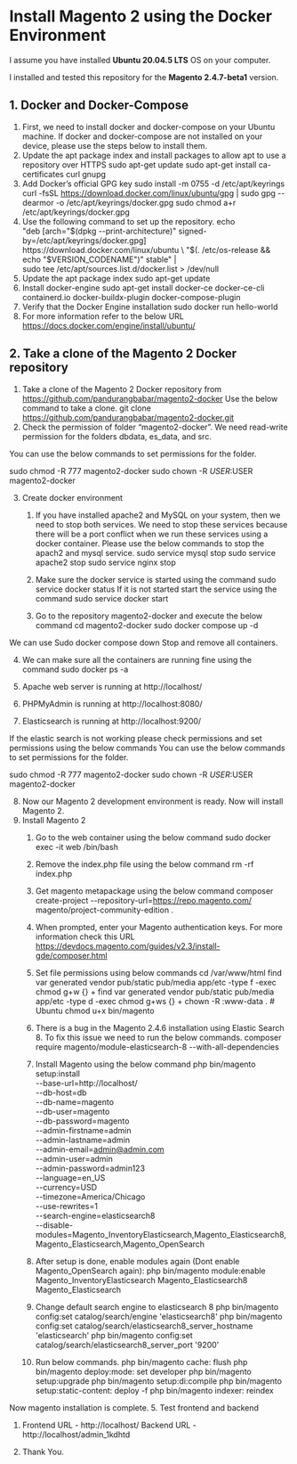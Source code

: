 # Install Magento 2 using the Docker Environment 

I assume you have installed **Ubuntu 20.04.5 LTS** OS on your computer. 

I installed and tested this repository for the **Magento 2.4.7-beta1** version.

## 1. Docker and Docker-Compose ##
   1. First, we need to install docker and docker-compose on your Ubuntu machine. If docker and docker-compose are not installed on your device, please use the steps below to install them.
   2. Update the apt package index and install packages to allow apt to use a repository over HTTPS
sudo apt-get update
sudo apt-get install ca-certificates curl gnupg
   3. Add Docker’s official GPG key
sudo install -m 0755 -d /etc/apt/keyrings
curl -fsSL https://download.docker.com/linux/ubuntu/gpg | sudo gpg --dearmor -o /etc/apt/keyrings/docker.gpg
sudo chmod a+r /etc/apt/keyrings/docker.gpg
   4. Use the following command to set up the repository.
echo \
  "deb [arch="$(dpkg --print-architecture)" signed-by=/etc/apt/keyrings/docker.gpg] https://download.docker.com/linux/ubuntu \
  "$(. /etc/os-release && echo "$VERSION_CODENAME")" stable" | \
  sudo tee /etc/apt/sources.list.d/docker.list > /dev/null
   5. Update the apt package index
sudo apt-get update
   6. Install docker-engine
sudo apt-get install docker-ce docker-ce-cli containerd.io docker-buildx-plugin docker-compose-plugin
   7. Verify that the Docker Engine installation
sudo docker run hello-world
   8. For more information refer to the below URL
https://docs.docker.com/engine/install/ubuntu/
## 2. Take a clone of the Magento 2 Docker repository ##
   1. Take a clone of the Magento 2 Docker repository from https://github.com/pandurangbabar/magento2-docker
Use the below command to take a clone.
git clone https://github.com/pandurangbabar/magento2-docker.git
   2. Check the permission of folder “magento2-docker”. We need read-write permission for the folders dbdata, es_data, and src.


You can use the below commands to set permissions for the folder.


sudo chmod -R 777 magento2-docker
sudo chown -R $USER:$USER magento2-docker


3. Create docker environment
   1. If you have installed apache2 and MySQL on your system, then we need to stop both services. We need to stop these services because there will be a port conflict when we run these services using a docker container. Please use the below commands to stop the apach2 and mysql service.
sudo service mysql stop
sudo service apache2 stop
sudo service nginx stop


   2. Make sure the docker service is started using the command sudo service docker status
If it is not started start the service using the command 
sudo service docker start
   3. Go to the repository magento2-docker and execute the below command
cd magento2-docker
sudo docker compose up -d


We can use 
Sudo docker compose down 
Stop and remove all containers.


  

   4. We can make sure all the containers are running fine using the command
sudo docker ps -a
  

   5. Apache web server is running at http://localhost/
  

   6. PHPMyAdmin is running at http://localhost:8080/
  

   7. Elasticsearch is running at http://localhost:9200/
  

If the elastic search is not working please check permissions and set permissions using the below commands
You can use the below commands to set permissions for the folder.


sudo chmod -R 777 magento2-docker
sudo chown -R $USER:$USER magento2-docker


   8. Now our Magento 2 development environment is ready. Now will install Magento 2.
4. Install Magento 2
   1. Go to the web container using the below command
sudo docker exec -it web /bin/bash
  

   2. Remove the index.php file using the below command
rm -rf index.php


   3. Get magento metapackage using the below command
 composer create-project --repository-url=https://repo.magento.com/ magento/project-community-edition .
  



   4. When prompted, enter your Magento authentication keys. For more information check this URL https://devdocs.magento.com/guides/v2.3/install-gde/composer.html
   5. Set file permissions using below commands
cd /var/www/html
find var generated vendor pub/static pub/media app/etc -type f -exec chmod g+w {} +
find var generated vendor pub/static pub/media app/etc -type d -exec chmod g+ws {} +
chown -R :www-data . # Ubuntu
chmod u+x bin/magento
  



   6. There is a bug in the Magento 2.4.6 installation using Elastic Search 8. To fix this issue we need to run the below commands. 
composer require magento/module-elasticsearch-8 --with-all-dependencies


   7. Install Magento using the below command
php bin/magento setup:install \
--base-url=http://localhost/ \
--db-host=db \
--db-name=magento \
--db-user=magento \
--db-password=magento \
--admin-firstname=admin \
--admin-lastname=admin \
--admin-email=admin@admin.com \
--admin-user=admin \
--admin-password=admin123 \
--language=en_US \
--currency=USD \
--timezone=America/Chicago \
--use-rewrites=1 \
--search-engine=elasticsearch8 \
--disable-modules=Magento_InventoryElasticsearch,Magento_Elasticsearch8,Magento_Elasticsearch,Magento_OpenSearch


   8. After setup is done, enable modules again (Dont enable Magento_OpenSearch again):
php bin/magento module:enable Magento_InventoryElasticsearch Magento_Elasticsearch8 Magento_Elasticsearch
   9. Change default search engine to elasticsearch 8
php bin/magento config:set catalog/search/engine 'elasticsearch8'
php bin/magento config:set catalog/search/elasticsearch8_server_hostname 'elasticsearch'
php bin/magento config:set catalog/search/elasticsearch8_server_port '9200'


   10. Run below commands.
php bin/magento cache: flush
php bin/magento deploy:mode: set developer
php bin/magento setup:upgrade
php bin/magento setup:di:compile
php bin/magento setup:static-content: deploy -f
php bin/magento indexer: reindex


Now magento installation is complete.
5. Test frontend and backend 
   1. Frontend URL - http://localhost/
Backend URL - http://localhost/admin_1kdhtd


6. Thank You.
